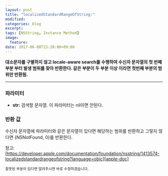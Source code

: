 ```yaml
---
layout: post
title: "localizedStandardRangeOfString:"
modified:
categories: blog
excerpt:
tags: [NSString, Instance Method]
image:
  feature:
date: 2017-06-08T23:20:00+09:00
---
```

**대소문자를 구별하지 않고 locale-aware search를 수행하여 수신자 문자열의 첫 번째 부분 부터 발생 범위를 찾아 반환한다. 같은 부분이 두 부분 이상 이라면 첫번째 부분의 범위만 반환됨.**

---
### 파라미터
 - **str:** 검색할 문자열. 이 파라미터는 nil이면 안된다.

### 반환 값
수신자 문자열에 파라미터와 같은 문자열이 있다면 해당하는 범위를 반환하고 그렇지 않다면 {NSNotFound, 0}를 반환한다.

참고: [https://developer.apple.com/documentation/foundation/nsstring/1413574-localizedstandardrangeofstring?language=objc][apple-doc]


<sub>잘못된 부분이 있다면 알려주시면 바로 수정하겠습니다.</sub>

[apple-doc]: https://developer.apple.com/documentation/foundation/nsstring/1413574-localizedstandardrangeofstring?language=objc